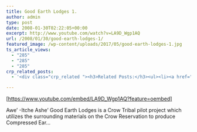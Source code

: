 ```yaml
---
title: Good Earth Lodges 1.
author: admin
type: post
date: 2008-01-30T02:22:05+00:00
excerpt: http://www.youtube.com/watch?v=LA9D_Wgp1AQ
url: /2008/01/30/good-earth-lodges-1/
featured_image: /wp-content/uploads/2017/05/good-earth-lodges-1.jpg
ts_article_views:
  - "285"
  - "285"
  - "285"
crp_related_posts:
  - '<div class="crp_related "><h3>Related Posts:</h3><ul><li><a href="https://scdhub.org/2017/12/25/wastewater-treatment-and-biosolids-management/"    ><img src="https://scdhub.org/wp-content/uploads/2017/12/wastewater-treatment-and-biosoli-150x150.jpg" alt="Wastewater treatment and Biosolids management" title="Wastewater treatment and Biosolids management" width="150" height="150" class="crp_thumb crp_featured" /><span class="crp_title">Wastewater treatment and Biosolids management</span></a></li><li><a href="https://scdhub.org/2018/01/06/sanitation-in-emergencies/"    ><img src="https://scdhub.org/wp-content/plugins/contextual-related-posts/default.png" alt="Sanitation in Emergencies" title="Sanitation in Emergencies" width="150" height="150" class="crp_thumb crp_default" /><span class="crp_title">Sanitation in Emergencies</span></a></li><li><a href="https://scdhub.org/2017/07/28/8006/"    ><img src="https://scdhub.org/wp-content/uploads/2017/07/hqdefault-150x150.jpg" alt="Music" title="Music" width="150" height="150" class="crp_thumb crp_featured" /><span class="crp_title">Music</span></a></li><li><a href="https://scdhub.org/2018/01/06/household-and-neighborhood-sanitation-infrastructures-excreta-wastewater-disposal-in-developing-countries/"    ><img src="https://scdhub.org/wp-content/plugins/contextual-related-posts/default.png" alt="Household and neighborhood Sanitation Infrastructures: Excreta, wastewater disposal in developing countries" title="Household and neighborhood Sanitation Infrastructures: Excreta, wastewater disposal in developing countries" width="150" height="150" class="crp_thumb crp_default" /><span class="crp_title">Household and neighborhood Sanitation&hellip;</span></a></li><li><a href="https://scdhub.org/about-scdhub/"    ><img src="https://scdhub.org/wp-content/uploads/2017/04/Screen-Shot-2017-06-07-at-4.31.27-PM-150x150.png" alt="About Us" title="About Us" width="150" height="150" class="crp_thumb crp_correctfirst" /><span class="crp_title">About Us</span></a></li><li><a href="https://scdhub.org/2017/06/21/how-to-make-a-shave-horse-from-2-by-4s/"    ><img src="https://scdhub.org/wp-content/uploads/2017/06/how-to-make-a-shave-horse-from-2-by-4-8217-s-150x150.jpg" alt="How to make a shave horse from 2 by 4&#8217;s" title="How to make a shave horse from 2 by 4&#8217;s" width="150" height="150" class="crp_thumb crp_featured" /><span class="crp_title">How to make a shave horse from 2 by 4&#8217;s</span></a></li></ul><div class="crp_clear"></div></div>'

---
```

[https://www.youtube.com/embed/LA9D_Wgp1AQ?feature=oembed] 

Awe&#8217; -Itche Ashe&#8217; Good Earth Lodges is a Crow Tribal pilot project which utilizes the surrounding materials on the Crow Reservation to produce Compressed Ear&#8230;